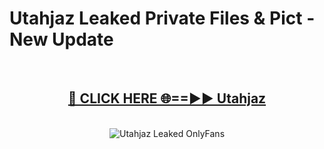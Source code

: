 # Utahjaz Leaked Private Files & Pict - New Update
<br>
<div align="center">
<h2><a href="https://mediafilles.blogspot.com/?title=Utahjaz" rel="nofollow">🔴 CLICK HERE 🌐==►► Utahjaz</a></h2>
<br>
<a href="https://mediafilles.blogspot.com/?title=Utahjaz" rel="nofollow" data-target="animated-image.originalLink"><img src="https://i.ibb.co.com/WyWwxjT/player-gif2.gif" alt="Utahjaz Leaked OnlyFans" style="max-width: 100%; display: inline-block;" data-target="animated-image.originalImage"></a>
</div>
<br>
